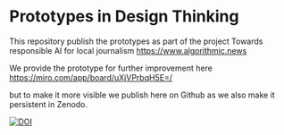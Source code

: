 # Prototypes in Design Thinking

This repository publish the prototypes as part of the project Towards responsible AI for local journalism https://www.algorithmic.news

We provide the prototype for further improvement here https://miro.com/app/board/uXjVPrbqH5E=/

but to make it more visible we publish here on Github as we also make it persistent in Zenodo.

[![DOI](https://zenodo.org/badge/643925599.svg)](https://zenodo.org/badge/latestdoi/643925599)


